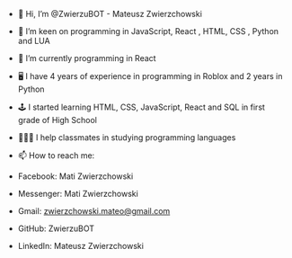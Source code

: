 - 👋 Hi, I’m @ZwierzuBOT - Mateusz Zwierzchowski

  
- 👀 I’m keen on programming in JavaScript, React , HTML, CSS , Python and LUA

  
- 🌱 I’m currently programming in React

- 🖥 I have 4 years of experience in programming in Roblox and 2 years in Python
- 🕹 I started learning HTML, CSS, JavaScript, React and SQL in first grade of High School
- 👨🏻‍🏫 I help classmates in studying programming languages
  


- 📫 How to reach me:
- Facebook: Mati Zwierzchowski
- Messenger: Mati Zwierzchowski
- Gmail: zwierzchowski.mateo@gmail.com
- GitHub: ZwierzuBOT
- LinkedIn: Mateusz Zwierzchowski

